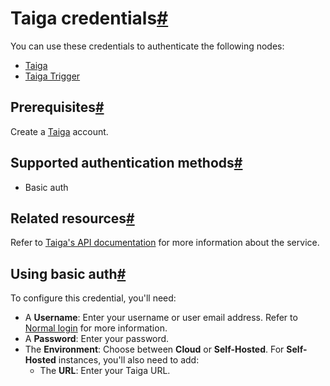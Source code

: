 [](https://github.com/n8n-io/n8n-docs/edit/main/docs/integrations/builtin/credentials/taiga.md "Edit this page")

# Taiga credentials[#](#taiga-credentials "Permanent link")

You can use these credentials to authenticate the following nodes:

*   [Taiga](../../app-nodes/n8n-nodes-base.taiga/)
*   [Taiga Trigger](../../trigger-nodes/n8n-nodes-base.taigatrigger/)

## Prerequisites[#](#prerequisites "Permanent link")

Create a [Taiga](https://taiga.io/) account.

## Supported authentication methods[#](#supported-authentication-methods "Permanent link")

*   Basic auth

## Related resources[#](#related-resources "Permanent link")

Refer to [Taiga's API documentation](https://docs.taiga.io/api.html) for more information about the service.

## Using basic auth[#](#using-basic-auth "Permanent link")

To configure this credential, you'll need:

*   A **Username**: Enter your username or user email address. Refer to [Normal login](https://docs.taiga.io/api.html#auth-normal-login) for more information.
*   A **Password**: Enter your password.
*   The **Environment**: Choose between **Cloud** or **Self-Hosted**. For **Self-Hosted** instances, you'll also need to add:
    *   The **URL**: Enter your Taiga URL.